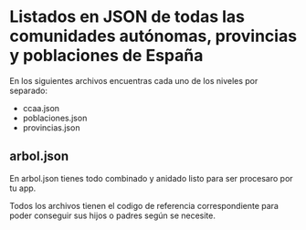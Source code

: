 # Listados en JSON de todas las comunidades autónomas, provincias y poblaciones de España

En los siguientes archivos encuentras cada uno de los niveles por separado:
- ccaa.json
- poblaciones.json
- provincias.json

## arbol.json
En arbol.json tienes todo combinado y anidado listo para ser procesaro por tu app.

Todos los archivos tienen el codigo de referencia correspondiente para poder conseguir sus hijos o padres según se necesite.